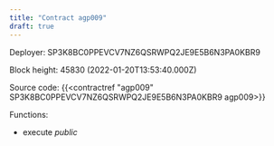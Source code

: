 ```yaml
---
title: "Contract agp009"
draft: true
---
```

Deployer: SP3K8BC0PPEVCV7NZ6QSRWPQ2JE9E5B6N3PA0KBR9


 



Block height: 45830 (2022-01-20T13:53:40.000Z)

Source code: {{<contractref "agp009" SP3K8BC0PPEVCV7NZ6QSRWPQ2JE9E5B6N3PA0KBR9 agp009>}}

Functions:

* execute _public_
